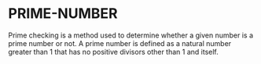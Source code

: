 # PRIME-NUMBER
Prime checking is a method used to determine whether a given number is a prime number or not. A prime number is defined as a natural number greater than 1 that has no positive divisors other than 1 and itself. 
